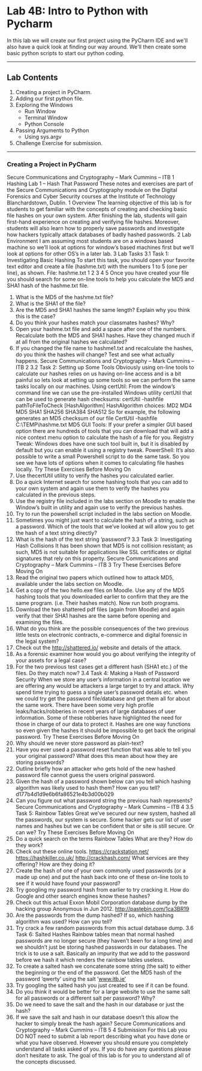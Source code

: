 # Lab 4B: Intro to Python with Pycharm

In this lab we will create our first project using the PyCharm IDE and we'll also have a quick look at finding our way around. We'll then create some basic python scripts to start our python coding.

___

## Lab Contents

1. Creating a project in PyCharm.
2. Adding our first python file.
3. Exploring the Windows
    - Run Window
    - Terminal Window
    - Python Console
4. Passing Arguments to Python
    - Using sys.argv
6. Challenge Exercise for submission.

___

### Creating a Project in PyCharm


Secure Communications and Cryptography – Mark Cummins – ITB 1
Hashing Lab 1 – Hash That Password
These notes and exercises are part of the Secure Communications and Cryptography module on the Digital
Forensics and Cyber Security courses at the Institute of Technology Blanchardstown, Dublin.
1 Overview
The learning objective of this lab is for students to get familiar with the concepts of creating and checking
basic file hashes on your own system. After finishing the lab, students will gain first-hand experience on
creating and verifying file hashes. Moreover, students will also learn how to properly save passwords and
investigate how hackers typically attack databases of badly hashed passwords.
2 Lab Environment
I am assuming most students are on a windows based machine so we’ll look at options for window’s based
machines first but we’ll look at options for other OS’s in a later lab.
3 Lab Tasks
3.1 Task 1: Investigating Basic Hashing
To start this task, you should open your favorite text editor and create a file (hashme.txt) with the numbers 1
to 5 (one per line), as shown.
File: hashme.txt
1
2
3
4
5
Once you have created your file you should search for some on-line tools to help you calculate the MD5
and SHA1 hash of the hashme.txt file.
1. What is the MD5 of the hashme.txt file?
2. What is the SHA1 of the file?
3. Are the MD5 and SHA1 hashes the same length? Explain why you think this is the case?
4. Do you think your hashes match your classmates hashes? Why?
5. Open your hashme.txt file and add a space after one of the numbers. Recalculate both the MD5 and
SHA1 hashes. Have they changed much if at all from the original hashes we calculated?
6. If you changed the file name to hashme1.txt and recalculate the hashes, do you think the hashes will
change? Test and see what actually happens.
Secure Communications and Cryptography – Mark Cummins – ITB 2
3.2 Task 2: Setting up Some Tools
Obviously using on-line tools to calculate our hashes relies on us having on-line access and is a bit painful
so lets look at setting up some tools so we can perform the same tasks locally on our machines.
Using certUtil: From the window’s command line we can use the pre-installed Windows utility certUtil
that can be used to generate hash checksums:
certUtil -hashfile pathToFileToCheck [HashAlgorithm]
HashAlgorithm choices: MD2 MD4 MD5 SHA1 SHA256 SHA384 SHA512
So for example, the following generates an MD5 checksum of our file
CertUtil -hashfile C:\TEMP\hashme.txt MD5
GUI Tools: If your prefer a simpler GUI based option there are hundreds of tools that you can download
that will add a nice context menu option to calculate the hash of a file for you.
Registry Tweak: Windows does have one such tool built in, but it is disabled by default but you can enable
it using a registry tweak.
PowerShell: It’s also possible to write a small Powershell script to do the same task.
So you see we have lots of options when it comes to calculating file hashes locally.
Try These Exercises Before Moving On
1. Use thecertUtil utility to verify the hashes you calculated earlier.
2. Do a quick Internet search for some hashing tools that you can add to your own system and again use
them to verify the hashes you calculated in the previous steps.
3. Use the registry file included in the labs section on Moodle to enable the Window’s built in utility and
again use to verify the previous hashes.
4. Try to run the powershell script included in the labs section on Moodle.
5. Sometimes you might just want to calculate the hash of a string, such as a password. Which of the
tools that we’ve looked at will allow you to get the hash of a text string directly?
6. What is the hash of the text string ’password’?
3.3 Task 3: Investigating Hash Collisions
It has been shown that MD5 is not collision resistant; as such, MD5 is not suitable for applications like SSL
certificates or digital signatures that rely on this property.
Secure Communications and Cryptography – Mark Cummins – ITB 3
Try These Exercises Before Moving On
1. Read the original two papers which outlined how to attack MD5, available under the labs section on
Moodle.
2. Get a copy of the two hello.exe files on Moodle. Use any of the MD5 hashing tools that you
downloaded earlier to confirm that they are the same program. (i.e. Their hashes match). Now run
both programs.
3. Download the two shattered pdf files (again from Moodle) and again verify that their SHA1 hashes
are the same before opening and examining the files.
4. What do you think are the possible consequences of the two previous little tests on electronic contracts,
e-commerce and digital forensic in the legal system?
5. Check out the http://shattered.io/ website and details of the attack.
6. As a forensic examiner how would you go about verifying the integrity of your assets for a legal case?
7. For the two previous test cases get a different hash (SHA1 etc.) of the files. Do they match now?
3.4 Task 4: Making a Hash of Password Security
When we store any user’s information in a central location we are offering any would be attackers a large
target to try and attack. Why spend time trying to guess a single user’s password details etc. when we could
try get the password file/database and get them all for about the same work.
There have been some very high profile leaks/hacks/robberies in recent years of large databases of user
information. Some of these robberies have highlighted the need for those in charge of our data to protect
it. Hashes are one way functions so even given the hashes it should be impossible to get back the
original password.
Try These Exercises Before Moving On
1. Why should we never store password as plain-text?
2. Have you ever used a password reset function that was able to tell you your original password? What
does this mean about how they are storing passwords?
3. Outline briefly how an attacker who gets hold of the new hashed password file cannot guess the users
original password.
4. Given the hash of a password shown below can you tell which hashing algorithm was likely used to
hash them? How can you tell?
d177b4d1d9e6b6fa86521e4b3d00b029
5. Can you figure out what password string the previous hash represents?
Secure Communications and Cryptography – Mark Cummins – ITB 4
3.5 Task 5: Rainbow Tables
Great we’ve secured our new system, hashed all the passwords, our system is secure. Some hacker gets our
list of user names and hashes but we can be confident that or site is still secure. Or can we?
Try These Exercises Before Moving On
1. Do a quick search on the terms Rainbow Tables What are they? How do they work?
2. Check out these online tools.
https://crackstation.net/
https://hashkiller.co.uk/
http://crackhash.com/
What services are they offering? How are they doing it?
3. Create the hash of one of your own commonly used passwords (or a made up one) and put the hash
back into one of these on-line tools to see if it would have found your password?
4. Try googling my password hash from earlier to try cracking it. How do Google and other search
engines know these hashes?
5. Check out this actual Exxon Mobil Corporation database dump by the hacking group Anonymous in
Jun 2012.
http://pastebin.com/1ca3BR19
6. Are the passwords from the dump hashed? If so, which hashing algorithm was used? How can you
tell?
7. Try crack a few random passwords from this actual database dump.
3.6 Task 6: Salted Hashes
Rainbow tables mean that normal hashed passwords are no longer secure (they haven’t been for a long time)
and we shouldn’t just be storing hashed passwords in our databases. The trick is to use a salt. Basically
an impurity that we add to the password before we hash it which renders the rainbow tables useless.
1. To create a salted hash we concatenate some string (the salt) to either the beginning or the end of the
password. Get the MD5 hash of the password ’qwerty’ using the salt ’www.itb.ie’
2. Try googling the salted hash you just created to see if it can be found.
3. Do you think it would be better for a large website to use the same salt for all passwords or a different
salt per password? Why?
4. Do we need to save the salt and the hash in our database or just the hash?
5. If we save the salt and hash in our database doesn’t this allow the hacker to simply break the hash
again?
Secure Communications and Cryptography – Mark Cummins – ITB 5
4 Submission
For this Lab you DO NOT need to submit a lab report describing what you have done or what you have
observed. However you should ensure you completely understand all tasks asked of you. If you do have
any questions please don’t hesitate to ask. The goal of this lab is for you to understand all of the concepts
discussed.
